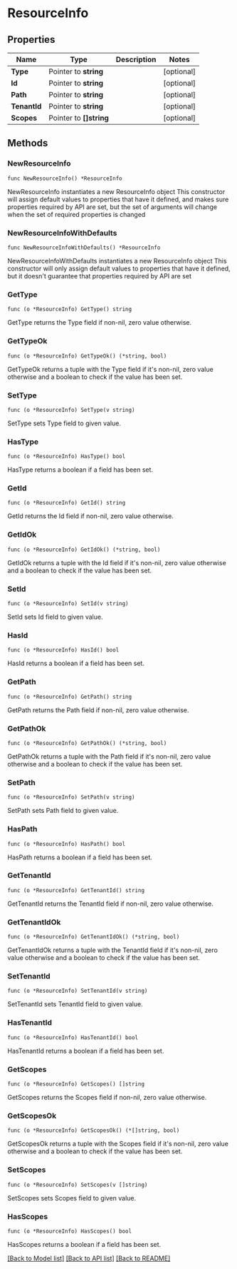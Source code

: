 # ResourceInfo

## Properties

Name | Type | Description | Notes
------------ | ------------- | ------------- | -------------
**Type** | Pointer to **string** |  | [optional] 
**Id** | Pointer to **string** |  | [optional] 
**Path** | Pointer to **string** |  | [optional] 
**TenantId** | Pointer to **string** |  | [optional] 
**Scopes** | Pointer to **[]string** |  | [optional] 

## Methods

### NewResourceInfo

`func NewResourceInfo() *ResourceInfo`

NewResourceInfo instantiates a new ResourceInfo object
This constructor will assign default values to properties that have it defined,
and makes sure properties required by API are set, but the set of arguments
will change when the set of required properties is changed

### NewResourceInfoWithDefaults

`func NewResourceInfoWithDefaults() *ResourceInfo`

NewResourceInfoWithDefaults instantiates a new ResourceInfo object
This constructor will only assign default values to properties that have it defined,
but it doesn't guarantee that properties required by API are set

### GetType

`func (o *ResourceInfo) GetType() string`

GetType returns the Type field if non-nil, zero value otherwise.

### GetTypeOk

`func (o *ResourceInfo) GetTypeOk() (*string, bool)`

GetTypeOk returns a tuple with the Type field if it's non-nil, zero value otherwise
and a boolean to check if the value has been set.

### SetType

`func (o *ResourceInfo) SetType(v string)`

SetType sets Type field to given value.

### HasType

`func (o *ResourceInfo) HasType() bool`

HasType returns a boolean if a field has been set.

### GetId

`func (o *ResourceInfo) GetId() string`

GetId returns the Id field if non-nil, zero value otherwise.

### GetIdOk

`func (o *ResourceInfo) GetIdOk() (*string, bool)`

GetIdOk returns a tuple with the Id field if it's non-nil, zero value otherwise
and a boolean to check if the value has been set.

### SetId

`func (o *ResourceInfo) SetId(v string)`

SetId sets Id field to given value.

### HasId

`func (o *ResourceInfo) HasId() bool`

HasId returns a boolean if a field has been set.

### GetPath

`func (o *ResourceInfo) GetPath() string`

GetPath returns the Path field if non-nil, zero value otherwise.

### GetPathOk

`func (o *ResourceInfo) GetPathOk() (*string, bool)`

GetPathOk returns a tuple with the Path field if it's non-nil, zero value otherwise
and a boolean to check if the value has been set.

### SetPath

`func (o *ResourceInfo) SetPath(v string)`

SetPath sets Path field to given value.

### HasPath

`func (o *ResourceInfo) HasPath() bool`

HasPath returns a boolean if a field has been set.

### GetTenantId

`func (o *ResourceInfo) GetTenantId() string`

GetTenantId returns the TenantId field if non-nil, zero value otherwise.

### GetTenantIdOk

`func (o *ResourceInfo) GetTenantIdOk() (*string, bool)`

GetTenantIdOk returns a tuple with the TenantId field if it's non-nil, zero value otherwise
and a boolean to check if the value has been set.

### SetTenantId

`func (o *ResourceInfo) SetTenantId(v string)`

SetTenantId sets TenantId field to given value.

### HasTenantId

`func (o *ResourceInfo) HasTenantId() bool`

HasTenantId returns a boolean if a field has been set.

### GetScopes

`func (o *ResourceInfo) GetScopes() []string`

GetScopes returns the Scopes field if non-nil, zero value otherwise.

### GetScopesOk

`func (o *ResourceInfo) GetScopesOk() (*[]string, bool)`

GetScopesOk returns a tuple with the Scopes field if it's non-nil, zero value otherwise
and a boolean to check if the value has been set.

### SetScopes

`func (o *ResourceInfo) SetScopes(v []string)`

SetScopes sets Scopes field to given value.

### HasScopes

`func (o *ResourceInfo) HasScopes() bool`

HasScopes returns a boolean if a field has been set.


[[Back to Model list]](../README.md#documentation-for-models) [[Back to API list]](../README.md#documentation-for-api-endpoints) [[Back to README]](../README.md)


